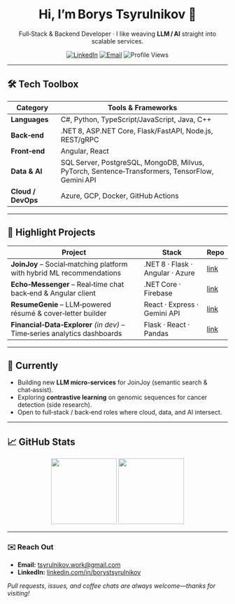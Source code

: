 <h1 align="center">Hi, I’m Borys Tsyrulnikov 👋</h1>
<p align="center">
  Full‑Stack &amp; Backend Developer · I like weaving <strong>LLM / AI</strong> straight into scalable services.
</p>

<p align="center">
  <a href="https://linkedin.com/in/borystsyrulnikov"><img alt="LinkedIn" src="https://img.shields.io/badge/LinkedIn-0A66C2?style=for-the-badge&logo=linkedin&logoColor=white"></a>
  <a href="mailto:tsyrulnikov.work@gmail.com"><img alt="Email" src="https://img.shields.io/badge/Email-D14836?style=for-the-badge&logo=gmail&logoColor=white"></a>
  <img alt="Profile Views" src="https://komarev.com/ghpvc/?username=tsyrulb&style=for-the-badge">
</p>

---

## 🛠 Tech Toolbox
| Category | Tools & Frameworks |
| --- | --- |
| **Languages** | C#, Python, TypeScript/JavaScript, Java, C++ |
| **Back‑end** | .NET 8, ASP.NET Core, Flask/FastAPI, Node.js, REST/gRPC |
| **Front‑end** | Angular, React |
| **Data & AI** | SQL Server, PostgreSQL, MongoDB, Milvus, PyTorch, Sentence‑Transformers, TensorFlow, Gemini API |
| **Cloud / DevOps** | Azure, GCP, Docker, GitHub Actions |

---

## 🚀 Highlight Projects
| Project | Stack | Repo |
| --- | --- | --- |
| **JoinJoy** – Social‑matching platform with hybrid ML recommendations | .NET 8 · Flask · Angular · Azure | [link](https://github.com/tsyrulb/JoinJoy) |
| **Echo‑Messenger** – Real‑time chat back‑end & Angular client | .NET Core · Firebase | [link](https://github.com/tsyrulb/EchoLibrary) |
| **ResumeGenie** – LLM‑powered résumé & cover‑letter builder | React · Express · Gemini API | [link](https://github.com/tsyrulb/ResumeGenie) |
| **Financial‑Data‑Explorer** _(in dev)_ – Time‑series analytics dashboards | Flask · React · Pandas | [link](https://github.com/tsyrulb/financial-data-explorer) |

---

## 🌱 Currently
- Building new **LLM micro‑services** for JoinJoy (semantic search & chat‑assist).
- Exploring **contrastive learning** on genomic sequences for cancer detection (side research).
- Open to full‑stack / back‑end roles where cloud, data, and AI intersect.

---

## 📈 GitHub Stats
<p align="center">
  <img src="https://github-readme-stats.vercel.app/api?username=tsyrulb&show_icons=true&theme=default" height="150">
  <img src="https://github-readme-stats.vercel.app/api/top-langs/?username=tsyrulb&layout=compact&hide=html,css" height="150">
</p>

---

### ✉️ Reach Out
- **Email:** tsyrulnikov.work@gmail.com  
- **LinkedIn:** [linkedin.com/in/borystsyrulnikov](https://linkedin.com/in/borystsyrulnikov)

_Pull requests, issues, and coffee chats are always welcome—thanks for visiting!_

